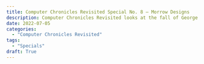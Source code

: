 ```yaml
---
title: Computer Chronicles Revisited Special No. 8 — Morrow Designs
description: Computer Chronicles Revisited looks at the fall of George Morrow's eponymous computer company.
date: 2022-07-05
categories:
  - "Computer Chronicles Revisited"
tags:
  - "Specials"
draft: True
---
```


